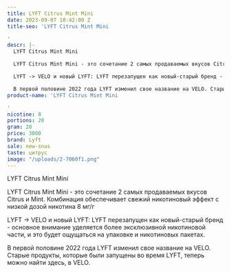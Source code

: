 ```yaml
---
title: LYFT Citrus Mint Mini
date: 2023-09-07 18:42:00 Z
title-seo: 'LYFT Citrus Mint Mini

'
descr: |-
  LYFT Citrus Mint Mini

  LYFT Citrus Mint Mini - это сочетание 2 самых продаваемых вкусов Citrus и Mint. Комбинация обеспечивает свежий никотиновый эффект с низкой дозой никотина 8 мг/г

  LYFT -> VELO и новый LYFT: LYFT перезапущен как новый-старый бренд - основное внимание уделяется более эксклюзивной никотиновой части, и это будет ощущаться на упаковке и никотиновых пакетах.

  В первой половине 2022 года LYFT изменил свое название на VELO. Старые продукты, которые были запущены во время LYFT, теперь можно найти здесь, в VELO.
product-name: 'LYFT Citrus Mint Mini

'
nicotine: 8
portions: 20
gram: 20
price: 3000
brand: Lyft
sale: new-snus
taste: цитрус
image: "/uploads/2-7060f1.png"
---
```


LYFT Citrus Mint Mini

LYFT Citrus Mint Mini - это сочетание 2 самых продаваемых вкусов Citrus и Mint. Комбинация обеспечивает свежий никотиновый эффект с низкой дозой никотина 8 мг/г

LYFT -> VELO и новый LYFT: LYFT перезапущен как новый-старый бренд - основное внимание уделяется более эксклюзивной никотиновой части, и это будет ощущаться на упаковке и никотиновых пакетах.

В первой половине 2022 года LYFT изменил свое название на VELO. Старые продукты, которые были запущены во время LYFT, теперь можно найти здесь, в VELO.